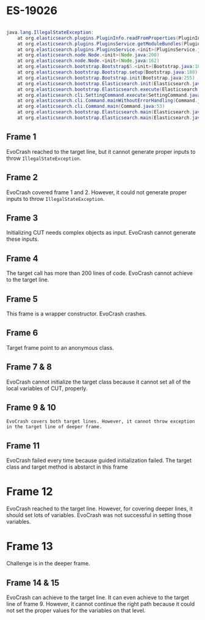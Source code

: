# ES-19026
```java

java.lang.IllegalStateException:
	at org.elasticsearch.plugins.PluginInfo.readFromProperties(PluginInfo.java:74)
	at org.elasticsearch.plugins.PluginsService.getModuleBundles(PluginsService.java:304)
	at org.elasticsearch.plugins.PluginsService.<init>(PluginsService.java:117)
	at org.elasticsearch.node.Node.<init>(Node.java:200)
	at org.elasticsearch.node.Node.<init>(Node.java:162)
	at org.elasticsearch.bootstrap.Bootstrap$5.<init>(Bootstrap.java:180)
	at org.elasticsearch.bootstrap.Bootstrap.setup(Bootstrap.java:180)
	at org.elasticsearch.bootstrap.Bootstrap.init(Bootstrap.java:255)
	at org.elasticsearch.bootstrap.Elasticsearch.init(Elasticsearch.java:96)
	at org.elasticsearch.bootstrap.Elasticsearch.execute(Elasticsearch.java:91)
	at org.elasticsearch.cli.SettingCommand.execute(SettingCommand.java:54)
	at org.elasticsearch.cli.Command.mainWithoutErrorHandling(Command.java:91)
	at org.elasticsearch.cli.Command.main(Command.java:53)
	at org.elasticsearch.bootstrap.Elasticsearch.main(Elasticsearch.java:70)
	at org.elasticsearch.bootstrap.Elasticsearch.main(Elasticsearch.java:63)
```
## Frame 1
EvoCrash reached to the target line, but it cannot generate proper inputs to throw `IllegalStateException`.

## Frame 2
EvoCrash covered frame 1 and 2. However, it could not generate proper inputs to throw `IllegalStateException`.

## Frame 3
Initializing CUT needs complex objects as input. EvoCrash cannot generate these inputs.

## Frame 4
The target call has more than 200 lines of code. EvoCrash cannot achieve to the target line.
## Frame 5
This frame is a wrapper constructor. EvoCrash crashes.

## Frame 6
Target frame point to an anonymous class.


## Frame 7 & 8
EvoCrash cannot initialize the target class because it cannot set all of the local variables of CUT, properly.

## Frame 9 & 10
	EvoCrash covers both target lines. However, it cannot throw exception in the target line of deeper frame.

## Frame 11
EvoCrash failed every time because guided initialization failed. The target class and target method is abstarct in this frame

# Frame 12
EvoCrash reached to the target line. However, for covering deeper lines, it should set lots of variables. EvoCrash was not successful in setting those variables.

# Frame 13
Challenge is in the deeper frame.
## Frame 14 & 15
EvoCrash can achieve to the target line. It can even achieve to the target line of frame 9. However, it cannot continue the right path because it could not set the proper values for the variables on that level.
